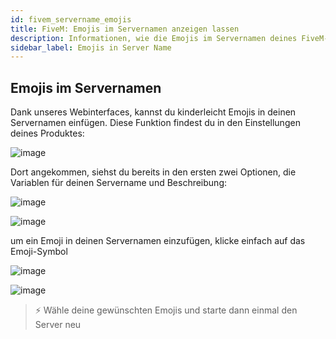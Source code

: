 ```yaml
---
id: fivem_servername_emojis
title: FiveM: Emojis im Servernamen anzeigen lassen
description: Informationen, wie die Emojis im Servernamen deines FiveM-Servers in der Serverliste anzeigen lassen kannst - ZAP-Hosting.com Dokumentationen
sidebar_label: Emojis in Server Name
---
```


## Emojis im Servernamen

Dank unseres Webinterfaces, kannst du kinderleicht Emojis in deinen Servernamen einfügen.
Diese Funktion findest du in den Einstellungen deines Produktes:

![image](https://user-images.githubusercontent.com/26007280/189678381-d765c845-89f1-4a7a-8646-8aff56541ae9.png)

Dort angekommen, siehst du bereits in den ersten zwei Optionen, die Variablen für deinen Servername und Beschreibung:

![image](https://user-images.githubusercontent.com/26007280/189678429-97578e78-47d5-4960-a59b-1ae9a52caf61.png)

![image](https://user-images.githubusercontent.com/26007280/189678463-a5406aba-7f5d-4eac-bfab-f74a67a41777.png)

um ein Emoji in deinen Servernamen einzufügen, klicke einfach auf das Emoji-Symbol

![image](https://user-images.githubusercontent.com/26007280/189678504-3da35b66-a1aa-4063-b3a1-3c8571784b89.png)

![image](https://user-images.githubusercontent.com/26007280/189678536-750ed53c-8f4d-401b-939f-acfc289d5ebd.png)

> ⚡ Wähle deine gewünschten Emojis und starte dann einmal den Server neu
